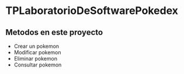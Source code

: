 # TPLaboratorioDeSoftwarePokedex

## Metodos en este proyecto
* Crear un pokemon
* Modificar pokemon
* Eliminar pokemon
* Consultar pokemon
